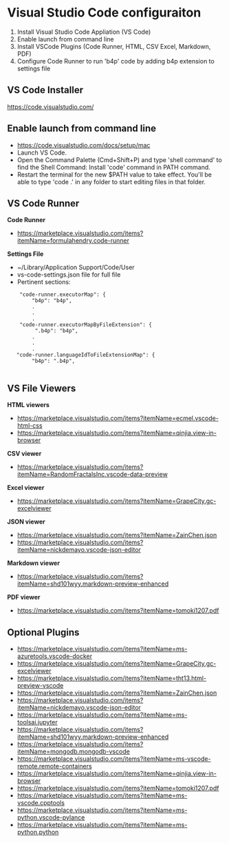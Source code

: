 # Visual Studio Code configuraiton

1. Install Visual Studio Code Appliation (VS Code)
2. Enable launch from command line
3. Install VSCode Plugins (Code Runner, HTML, CSV Excel, Markdown, PDF)
4. Configure Code Runner to run 'b4p' code by adding b4p extension to settings file

## VS Code Installer
https://code.visualstudio.com/


## Enable launch from command line
* https://code.visualstudio.com/docs/setup/mac
* Launch VS Code.
* Open the Command Palette (Cmd+Shift+P) and type 'shell command' to find the Shell Command: Install 'code' command in PATH command.
* Restart the terminal for the new $PATH value to take effect. You'll be able to type 'code .' in any folder to start editing files in that folder.


## VS Code Runner

__Code Runner__
* https://marketplace.visualstudio.com/items?itemName=formulahendry.code-runner

__Settings File__
*  ~/Library/Application Support/Code/User
* vs-code-settings.json file for full file
* Pertinent sections:


``` text
    "code-runner.executorMap": {
        "b4p": "b4p",
        .
        .
        .
    "code-runner.executorMapByFileExtension": {
         ".b4p": "b4p",
        .
        .
        .
   "code-runner.languageIdToFileExtensionMap": {
        "b4p": ".b4p",
         
```

## VS File Viewers
__HTML viewers__
* https://marketplace.visualstudio.com/items?itemName=ecmel.vscode-html-css
* https://marketplace.visualstudio.com/items?itemName=qinjia.view-in-browser

__CSV viewer__
* https://marketplace.visualstudio.com/items?itemName=RandomFractalsInc.vscode-data-preview

__Excel viewer__
* https://marketplace.visualstudio.com/items?itemName=GrapeCity.gc-excelviewer

__JSON viewer__
* https://marketplace.visualstudio.com/items?itemName=ZainChen.json
* https://marketplace.visualstudio.com/items?itemName=nickdemayo.vscode-json-editor

__Markdown viewer__
* https://marketplace.visualstudio.com/items?itemName=shd101wyy.markdown-preview-enhanced

__PDF viewer__
* https://marketplace.visualstudio.com/items?itemName=tomoki1207.pdf


## Optional Plugins
* https://marketplace.visualstudio.com/items?itemName=ms-azuretools.vscode-docker
* https://marketplace.visualstudio.com/items?itemName=GrapeCity.gc-excelviewer
* https://marketplace.visualstudio.com/items?itemName=tht13.html-preview-vscode
* https://marketplace.visualstudio.com/items?itemName=ZainChen.json
* https://marketplace.visualstudio.com/items?itemName=nickdemayo.vscode-json-editor
* https://marketplace.visualstudio.com/items?itemName=ms-toolsai.jupyter
* https://marketplace.visualstudio.com/items?itemName=shd101wyy.markdown-preview-enhanced
* https://marketplace.visualstudio.com/items?itemName=mongodb.mongodb-vscode
* https://marketplace.visualstudio.com/items?itemName=ms-vscode-remote.remote-containers
* https://marketplace.visualstudio.com/items?itemName=qinjia.view-in-browser
* https://marketplace.visualstudio.com/items?itemName=tomoki1207.pdf
* https://marketplace.visualstudio.com/items?itemName=ms-vscode.cpptools
* https://marketplace.visualstudio.com/items?itemName=ms-python.vscode-pylance
* https://marketplace.visualstudio.com/items?itemName=ms-python.python


